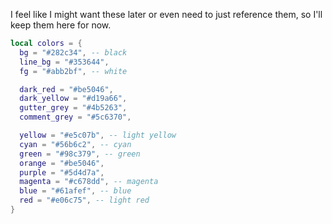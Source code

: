 I feel like I might want these later or even need to just reference them, so
I'll keep them here for now.
```lua
local colors = {
  bg = "#282c34", -- black
  line_bg = "#353644",
  fg = "#abb2bf", -- white

  dark_red = "#be5046",
  dark_yellow = "#d19a66",
  gutter_grey = "#4b5263",
  comment_grey = "#5c6370",

  yellow = "#e5c07b", -- light yellow
  cyan = "#56b6c2", -- cyan
  green = "#98c379", -- green
  orange = "#be5046",
  purple = "#5d4d7a",
  magenta = "#c678dd", -- magenta
  blue = "#61afef", -- blue
  red = "#e06c75", -- light red
}

```
